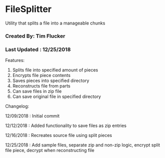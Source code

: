 # FileSplitter
Utility that splits a file into a manageable chunks

### Created By: Tim Flucker
### Last Updated : 12/25/2018 

Features: 

1. Splits file into specified amount of pieces
2. Encrypts file piece contents
2. Saves pieces into specified directory
3. Reconstructs file from parts
4. Can save files in zip file
5. Can save original file in specified directory

Changelog: 

12/09/2018 : Initial commit

12/12/2018 : Added functionality to save files as zip entries

12/16/2018 : Recreates source file using split pieces

12/25/2018 : Add sample files, separate zip and non-zip logic, encrypt split file piece, decrypt when reconstructing file
